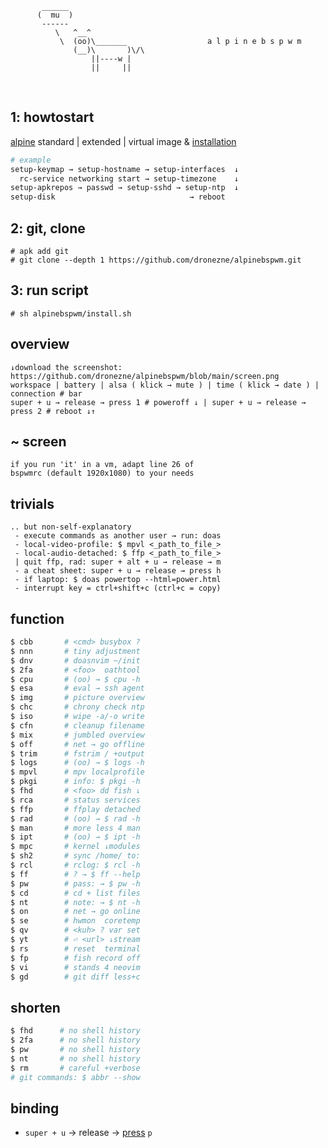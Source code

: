 ```
       ______
      (  mu  )
       ------
          \   ^__^
           \  (oo)\_______                  a l p i n e b s p w m
              (__)\       )\/\
                  ||----w |
                  ||     ||
```

<br/>

## 1: howtostart

[alpine](https://alpinelinux.org/downloads/) standard | extended | virtual image & [installation](https://docs.alpinelinux.org/user-handbook/0.1a/Installing/manual.html)

```bash
# example
setup-keymap → setup-hostname → setup-interfaces  ↓
  rc-service networking start → setup-timezone    ↓
setup-apkrepos → passwd → setup-sshd → setup-ntp  ↓
setup-disk                              → reboot
```

## 2: git, clone

```
# apk add git
# git clone --depth 1 https://github.com/dronezne/alpinebspwm.git
```

## 3: run script

```
# sh alpinebspwm/install.sh
```

## overview

```
↓download the screenshot: https://github.com/dronezne/alpinebspwm/blob/main/screen.png
workspace | battery | alsa ( klick → mute ) | time ( klick → date ) | connection # bar
super + u → release → press 1 # poweroff ↓ | super + u → release → press 2 # reboot ↓↑
```

## ~ screen

```
if you run 'it' in a vm, adapt line 26 of
bspwmrc (default 1920x1080) to your needs
```

## trivials

```
.. but non-self-explanatory
 - execute commands as another user → run: doas
 - local-video-profile: $ mpvl <_path_to_file_>
 - local-audio-detached: $ ffp <_path_to_file_>
 | quit ffp, rad: super + alt + u → release → m
 - a cheat sheet: super + u → release → press h
 - if laptop: $ doas powertop --html=power.html
 - interrupt key = ctrl+shift+c (ctrl+c = copy)
```

## function

```bash
$ cbb       # <cmd> busybox ?
$ nnn       # tiny adjustment
$ dnv       # doasnvim ~/init
$ 2fa       # <foo>  oathtool
$ cpu       # (oo) → $ cpu -h
$ esa       # eval → ssh agent
$ img       # picture overview
$ chc       # chrony check ntp
$ iso       # wipe -a/-o write
$ cfn       # cleanup filename
$ mix       # jumbled overview
$ off       # net → go offline
$ trim      # fstrim / +output
$ logs      # (oo) → $ logs -h
$ mpvl      # mpv localprofile
$ pkgi      # info: $ pkgi -h
$ fhd       # <foo> dd fish ↓
$ rca       # status services
$ ffp       # ffplay detached
$ rad       # (oo) → $ rad -h
$ man       # more less 4 man
$ ipt       # (oo) → $ ipt -h
$ mpc       # kernel ↓modules
$ sh2       # sync /home/ to:
$ rcl       # rclog: $ rcl -h
$ ff        # ? → $ ff --help
$ pw        # pass: → $ pw -h
$ cd        # cd + list files
$ nt        # note: → $ nt -h
$ on        # net → go online
$ se        # hwmon  coretemp
$ qv        # <kuh> ? var set
$ yt        # ⏎ <url> ↓stream
$ rs        # reset  terminal
$ fp        # fish record off
$ vi        # stands 4 neovim
$ gd        # git diff less+c
```

## shorten

```bash
$ fhd      # no shell history
$ 2fa      # no shell history
$ pw       # no shell history
$ nt       # no shell history
$ rm       # careful +verbose
# git commands: $ abbr --show
```

## binding

- `super + u` → release → [press](https://github.com/dronezne/alpinebspwm/blob/main/home/.config/sxhkd/sxhkdrc) `p`
